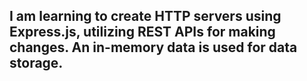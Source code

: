 ## I am learning to create HTTP servers using Express.js, utilizing REST APIs for making changes. An in-memory data is used for data storage.